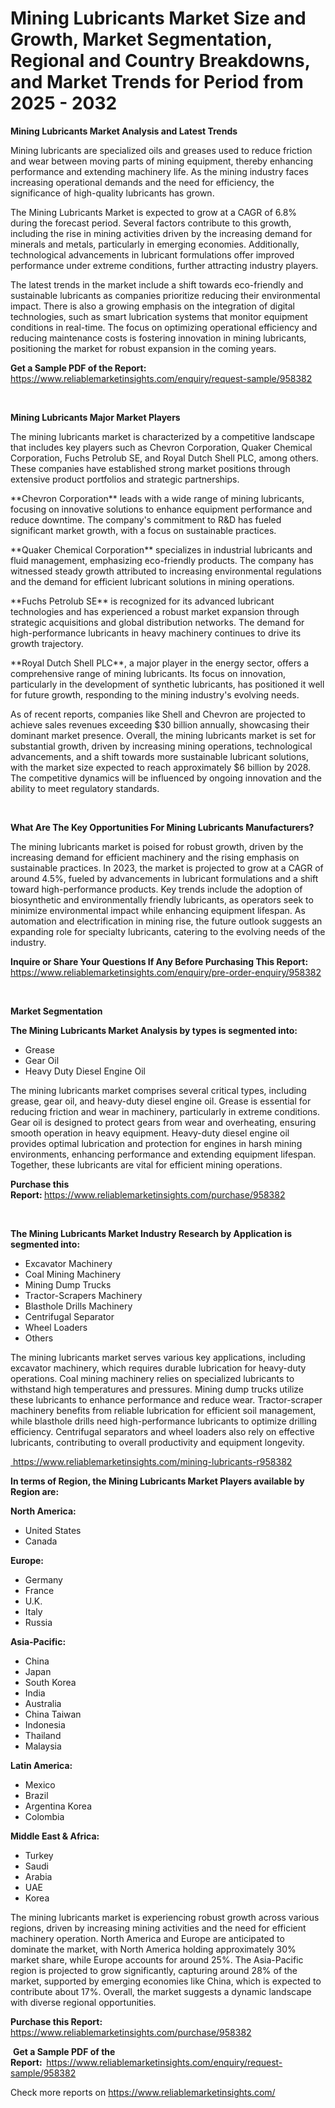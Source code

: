 <p><h1>Mining Lubricants Market Size and Growth, Market Segmentation, Regional and Country Breakdowns, and Market Trends for Period from 2025 -  2032</h1></p><p><strong>Mining Lubricants Market Analysis and Latest Trends</strong></p>
<p><p>Mining lubricants are specialized oils and greases used to reduce friction and wear between moving parts of mining equipment, thereby enhancing performance and extending machinery life. As the mining industry faces increasing operational demands and the need for efficiency, the significance of high-quality lubricants has grown. </p><p>The Mining Lubricants Market is expected to grow at a CAGR of 6.8% during the forecast period. Several factors contribute to this growth, including the rise in mining activities driven by the increasing demand for minerals and metals, particularly in emerging economies. Additionally, technological advancements in lubricant formulations offer improved performance under extreme conditions, further attracting industry players. </p><p>The latest trends in the market include a shift towards eco-friendly and sustainable lubricants as companies prioritize reducing their environmental impact. There is also a growing emphasis on the integration of digital technologies, such as smart lubrication systems that monitor equipment conditions in real-time. The focus on optimizing operational efficiency and reducing maintenance costs is fostering innovation in mining lubricants, positioning the market for robust expansion in the coming years.</p></p>
<p><strong>Get a Sample PDF of the Report:&nbsp;</strong> <a href="https://www.reliablemarketinsights.com/enquiry/request-sample/958382?utm_campaign=2981&utm_medium=2&utm_source=Github&utm_content=ia&utm_term=02042025&utm_id=mining-lubricants">https://www.reliablemarketinsights.com/enquiry/request-sample/958382</a></p>
<p>&nbsp;</p>
<p><strong>Mining Lubricants Major Market Players</strong></p>
<p><p>The mining lubricants market is characterized by a competitive landscape that includes key players such as Chevron Corporation, Quaker Chemical Corporation, Fuchs Petrolub SE, and Royal Dutch Shell PLC, among others. These companies have established strong market positions through extensive product portfolios and strategic partnerships.</p><p>**Chevron Corporation** leads with a wide range of mining lubricants, focusing on innovative solutions to enhance equipment performance and reduce downtime. The company's commitment to R&D has fueled significant market growth, with a focus on sustainable practices.</p><p>**Quaker Chemical Corporation** specializes in industrial lubricants and fluid management, emphasizing eco-friendly products. The company has witnessed steady growth attributed to increasing environmental regulations and the demand for efficient lubricant solutions in mining operations.</p><p>**Fuchs Petrolub SE** is recognized for its advanced lubricant technologies and has experienced a robust market expansion through strategic acquisitions and global distribution networks. The demand for high-performance lubricants in heavy machinery continues to drive its growth trajectory.</p><p>**Royal Dutch Shell PLC**, a major player in the energy sector, offers a comprehensive range of mining lubricants. Its focus on innovation, particularly in the development of synthetic lubricants, has positioned it well for future growth, responding to the mining industry's evolving needs.</p><p>As of recent reports, companies like Shell and Chevron are projected to achieve sales revenues exceeding $30 billion annually, showcasing their dominant market presence. Overall, the mining lubricants market is set for substantial growth, driven by increasing mining operations, technological advancements, and a shift towards more sustainable lubricant solutions, with the market size expected to reach approximately $6 billion by 2028. The competitive dynamics will be influenced by ongoing innovation and the ability to meet regulatory standards.</p></p>
<p>&nbsp;</p>
<p><strong>What Are The Key Opportunities For Mining Lubricants Manufacturers?</strong></p>
<p><p>The mining lubricants market is poised for robust growth, driven by the increasing demand for efficient machinery and the rising emphasis on sustainable practices. In 2023, the market is projected to grow at a CAGR of around 4.5%, fueled by advancements in lubricant formulations and a shift toward high-performance products. Key trends include the adoption of biosynthetic and environmentally friendly lubricants, as operators seek to minimize environmental impact while enhancing equipment lifespan. As automation and electrification in mining rise, the future outlook suggests an expanding role for specialty lubricants, catering to the evolving needs of the industry.</p></p>
<p><strong>Inquire or Share Your Questions If Any Before Purchasing This Report:</strong> <a href="https://www.reliablemarketinsights.com/enquiry/pre-order-enquiry/958382?utm_campaign=2981&utm_medium=2&utm_source=Github&utm_content=ia&utm_term=02042025&utm_id=mining-lubricants">https://www.reliablemarketinsights.com/enquiry/pre-order-enquiry/958382</a></p>
<p>&nbsp;</p>
<p><strong>Market Segmentation</strong></p>
<p><strong>The Mining Lubricants Market Analysis by types is segmented into:</strong></p>
<p><ul><li>Grease</li><li>Gear Oil</li><li>Heavy Duty Diesel Engine Oil</li></ul></p>
<p><p>The mining lubricants market comprises several critical types, including grease, gear oil, and heavy-duty diesel engine oil. Grease is essential for reducing friction and wear in machinery, particularly in extreme conditions. Gear oil is designed to protect gears from wear and overheating, ensuring smooth operation in heavy equipment. Heavy-duty diesel engine oil provides optimal lubrication and protection for engines in harsh mining environments, enhancing performance and extending equipment lifespan. Together, these lubricants are vital for efficient mining operations.</p></p>
<p><strong>Purchase this Report:&nbsp;</strong><a href="https://www.reliablemarketinsights.com/purchase/958382?utm_campaign=2981&utm_medium=2&utm_source=Github&utm_content=ia&utm_term=02042025&utm_id=mining-lubricants">https://www.reliablemarketinsights.com/purchase/958382</a></p>
<p>&nbsp;</p>
<p><strong>The Mining Lubricants Market Industry Research by Application is segmented into:</strong></p>
<p><ul><li>Excavator Machinery</li><li>Coal Mining Machinery</li><li>Mining Dump Trucks</li><li>Tractor-Scrapers Machinery</li><li>Blasthole Drills Machinery</li><li>Centrifugal Separator</li><li>Wheel Loaders</li><li>Others</li></ul></p>
<p><p>The mining lubricants market serves various key applications, including excavator machinery, which requires durable lubrication for heavy-duty operations. Coal mining machinery relies on specialized lubricants to withstand high temperatures and pressures. Mining dump trucks utilize these lubricants to enhance performance and reduce wear. Tractor-scraper machinery benefits from reliable lubrication for efficient soil management, while blasthole drills need high-performance lubricants to optimize drilling efficiency. Centrifugal separators and wheel loaders also rely on effective lubricants, contributing to overall productivity and equipment longevity.</p></p>
<p><a href="https://www.reliablemarketinsights.com/mining-lubricants-r958382?utm_campaign=2981&utm_medium=2&utm_source=Github&utm_content=ia&utm_term=02042025&utm_id=mining-lubricants">&nbsp;https://www.reliablemarketinsights.com/mining-lubricants-r958382</a></p>
<p><strong>In terms of Region, the Mining Lubricants Market Players available by Region are:</strong></p>
<p>
    <p> <strong> North America: </strong>
        <ul>
            <li>United States</li>
            <li>Canada</li>
        </ul>
        </p> 
    <p> <strong> Europe: </strong>
        <ul>
            <li>Germany</li>
            <li>France</li>
            <li>U.K.</li>
            <li>Italy</li>
            <li>Russia</li>
        </ul>
        </p> 
    <p> <strong> Asia-Pacific: </strong>
        <ul>
            <li>China</li>
            <li>Japan</li>
            <li>South Korea</li>
            <li>India</li>
            <li>Australia</li>
            <li>China Taiwan</li>
            <li>Indonesia</li>
            <li>Thailand</li>
            <li>Malaysia</li>
        </ul>
        </p> 
    <p> <strong> Latin America: </strong>
        <ul>
            <li>Mexico</li>
            <li>Brazil</li>
            <li>Argentina Korea</li>
            <li>Colombia</li>
        </ul>
        </p> 
    <p> <strong> Middle East & Africa: </strong>
        <ul>
            <li>Turkey</li>
            <li>Saudi</li>
            <li>Arabia</li>
            <li>UAE</li>
            <li>Korea</li>
        </ul>
    </p>
    </p>
<p><p>The mining lubricants market is experiencing robust growth across various regions, driven by increasing mining activities and the need for efficient machinery operation. North America and Europe are anticipated to dominate the market, with North America holding approximately 30% market share, while Europe accounts for around 25%. The Asia-Pacific region is projected to grow significantly, capturing around 28% of the market, supported by emerging economies like China, which is expected to contribute about 17%. Overall, the market suggests a dynamic landscape with diverse regional opportunities.</p></p>
<p><strong>Purchase this Report: </strong><a href="https://www.reliablemarketinsights.com/purchase/958382?utm_campaign=2981&utm_medium=2&utm_source=Github&utm_content=ia&utm_term=02042025&utm_id=mining-lubricants">https://www.reliablemarketinsights.com/purchase/958382</a></p>
<p>&nbsp;<strong>Get a Sample PDF of the Report:&nbsp;&nbsp;</strong><a href="https://www.reliablemarketinsights.com/enquiry/request-sample/958382?utm_campaign=2981&utm_medium=2&utm_source=Github&utm_content=ia&utm_term=02042025&utm_id=mining-lubricants">https://www.reliablemarketinsights.com/enquiry/request-sample/958382</a></p>
<p><strong></strong></p>
<p>Check more reports on <a href="https://www.reliablemarketinsights.com/?utm_campaign=2981&utm_medium=2&utm_source=Github&utm_content=ia&utm_term=02042025&utm_id=mining-lubricants">https://www.reliablemarketinsights.com/</a></p>
